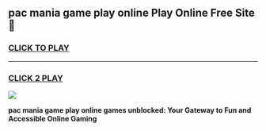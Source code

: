 
## pac mania game play online Play Online Free Site 👋
<h3>
<a href="https://download.freeplayer.one?title=pac_mania_game_play_online&ref=21F">CLICK TO PLAY</a></h3>
<hr>

<h3>
<a href="https://download.freeplayer.one?title=pac_mania_game_play_online&ref=21F">CLICK 2 PLAY</a>
  
</h3>

<a href="https://download.freeplayer.one?title=pac_mania_game_play_online&ref=21F"><img src="https://cdnb.artstation.com/p/assets/images/images/032/539/853/original/anto-thomas-button-gif.gif"></a>


**pac mania game play online games unblocked: Your Gateway to Fun and Accessible Online Gaming**
